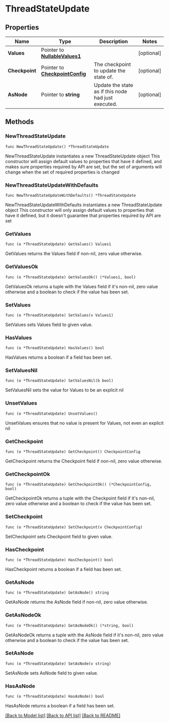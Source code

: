 # ThreadStateUpdate

## Properties

Name | Type | Description | Notes
------------ | ------------- | ------------- | -------------
**Values** | Pointer to [**NullableValues1**](Values1.md) |  | [optional] 
**Checkpoint** | Pointer to [**CheckpointConfig**](CheckpointConfig.md) | The checkpoint to update the state of. | [optional] 
**AsNode** | Pointer to **string** | Update the state as if this node had just executed. | [optional] 

## Methods

### NewThreadStateUpdate

`func NewThreadStateUpdate() *ThreadStateUpdate`

NewThreadStateUpdate instantiates a new ThreadStateUpdate object
This constructor will assign default values to properties that have it defined,
and makes sure properties required by API are set, but the set of arguments
will change when the set of required properties is changed

### NewThreadStateUpdateWithDefaults

`func NewThreadStateUpdateWithDefaults() *ThreadStateUpdate`

NewThreadStateUpdateWithDefaults instantiates a new ThreadStateUpdate object
This constructor will only assign default values to properties that have it defined,
but it doesn't guarantee that properties required by API are set

### GetValues

`func (o *ThreadStateUpdate) GetValues() Values1`

GetValues returns the Values field if non-nil, zero value otherwise.

### GetValuesOk

`func (o *ThreadStateUpdate) GetValuesOk() (*Values1, bool)`

GetValuesOk returns a tuple with the Values field if it's non-nil, zero value otherwise
and a boolean to check if the value has been set.

### SetValues

`func (o *ThreadStateUpdate) SetValues(v Values1)`

SetValues sets Values field to given value.

### HasValues

`func (o *ThreadStateUpdate) HasValues() bool`

HasValues returns a boolean if a field has been set.

### SetValuesNil

`func (o *ThreadStateUpdate) SetValuesNil(b bool)`

 SetValuesNil sets the value for Values to be an explicit nil

### UnsetValues
`func (o *ThreadStateUpdate) UnsetValues()`

UnsetValues ensures that no value is present for Values, not even an explicit nil
### GetCheckpoint

`func (o *ThreadStateUpdate) GetCheckpoint() CheckpointConfig`

GetCheckpoint returns the Checkpoint field if non-nil, zero value otherwise.

### GetCheckpointOk

`func (o *ThreadStateUpdate) GetCheckpointOk() (*CheckpointConfig, bool)`

GetCheckpointOk returns a tuple with the Checkpoint field if it's non-nil, zero value otherwise
and a boolean to check if the value has been set.

### SetCheckpoint

`func (o *ThreadStateUpdate) SetCheckpoint(v CheckpointConfig)`

SetCheckpoint sets Checkpoint field to given value.

### HasCheckpoint

`func (o *ThreadStateUpdate) HasCheckpoint() bool`

HasCheckpoint returns a boolean if a field has been set.

### GetAsNode

`func (o *ThreadStateUpdate) GetAsNode() string`

GetAsNode returns the AsNode field if non-nil, zero value otherwise.

### GetAsNodeOk

`func (o *ThreadStateUpdate) GetAsNodeOk() (*string, bool)`

GetAsNodeOk returns a tuple with the AsNode field if it's non-nil, zero value otherwise
and a boolean to check if the value has been set.

### SetAsNode

`func (o *ThreadStateUpdate) SetAsNode(v string)`

SetAsNode sets AsNode field to given value.

### HasAsNode

`func (o *ThreadStateUpdate) HasAsNode() bool`

HasAsNode returns a boolean if a field has been set.


[[Back to Model list]](../README.md#documentation-for-models) [[Back to API list]](../README.md#documentation-for-api-endpoints) [[Back to README]](../README.md)


